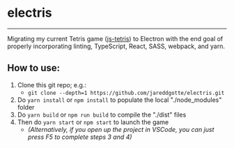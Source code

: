 # electris
---
Migrating my current Tetris game ([js-tetris](https://github.com/jareddgotte/js-tetris)) to Electron with the end goal of properly incorporating linting, TypeScript, React, SASS, webpack, and yarn.

## How to use:
1. Clone this git repo; e.g.:
   - `git clone --depth=1 https://github.com/jareddgotte/electris.git`
2. Do `yarn install` or `npm install` to populate the local "./node_modules" folder
3. Do `yarn build` or `npm run build` to compile the "./dist" files
4. Then do `yarn start` or `npm start` to launch the game
   - *(Alternatively, if you open up the project in VSCode, you can just press F5 to complete steps 3 and 4)*
